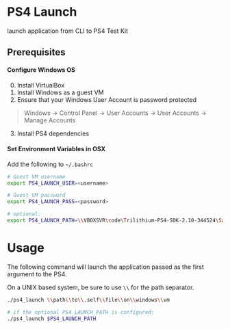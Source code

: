 # PS4 Launch

launch application from CLI to PS4 Test Kit

## Prerequisites

#### Configure Windows OS
0. Install VirtualBox
1. Install Windows as a guest VM
2. Ensure that your Windows User Account is password protected
> Windows → Control Panel → User Accounts → User Accounts → Manage Accounts

3. Install PS4 dependencies

#### Set Environment Variables in OSX
Add the following to `~/.bashrc`

```sh
# Guest VM username
export PS4_LAUNCH_USER=<username>

# Guest VM password
export PS4_LAUNCH_PASS=<password>

# optional:
export PS4_LAUNCH_PATH=\\VBOXSVR\code\Trilithium-PS4-SDK-2.10-344524\Samples\flickr\lithium_ps4.self
```

# Usage
The following command will launch the application passed as the first argument to the PS4.

On a UNIX based system, be sure to use `\\` for the path separator.

```sh
./ps4_launch \\path\\to\\.self\\file\\on\\windows\\vm

# if the optional PS4_LAUNCH_PATH is configured:
./ps4_launch $PS4_LAUNCH_PATH
```

